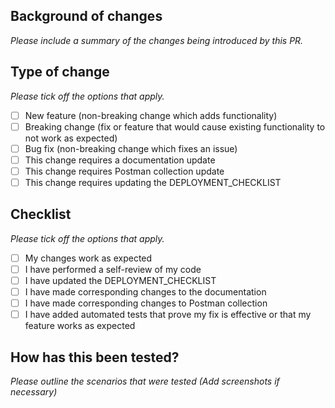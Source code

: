 ## Background of changes

_Please include a summary of the changes being introduced by this PR._


## Type of change

_Please tick off the options that apply._

- [ ] New feature (non-breaking change which adds functionality)
- [ ] Breaking change (fix or feature that would cause existing functionality to not work as expected)
- [ ] Bug fix (non-breaking change which fixes an issue)
- [ ] This change requires a documentation update
- [ ] This change requires Postman collection update
- [ ] This change requires updating the DEPLOYMENT_CHECKLIST

## Checklist

_Please tick off the options that apply._

- [ ] My changes work as expected
- [ ] I have performed a self-review of my code
- [ ] I have updated the DEPLOYMENT_CHECKLIST
- [ ] I have made corresponding changes to the documentation
- [ ] I have made corresponding changes to Postman collection
- [ ] I have added automated tests that prove my fix is effective or that my feature works as expected

## How has this been tested?

_Please outline the scenarios that were tested (Add screenshots if necessary)_

